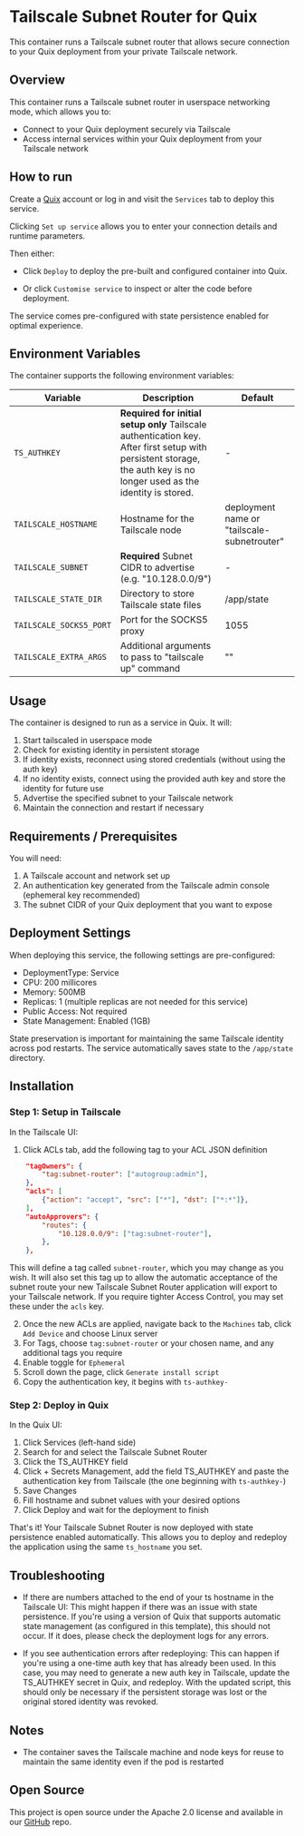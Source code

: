 # Tailscale Subnet Router for Quix

This container runs a Tailscale subnet router that allows secure connection to your Quix deployment from your private Tailscale network.

## Overview

This container runs a Tailscale subnet router in userspace networking mode, which allows you to:
- Connect to your Quix deployment securely via Tailscale
- Access internal services within your Quix deployment from your Tailscale network

## How to run

Create a [Quix](https://portal.platform.quix.io/signup?xlink=github) account or log in and visit the `Services` tab to deploy this service.

Clicking `Set up service` allows you to enter your connection details and runtime parameters.

Then either: 
* Click `Deploy` to deploy the pre-built and configured container into Quix.

* Or click `Customise service` to inspect or alter the code before deployment.

The service comes pre-configured with state persistence enabled for optimal experience.

## Environment Variables

The container supports the following environment variables:

| Variable | Description | Default |
|----------|-------------|---------|
| `TS_AUTHKEY` | **Required for initial setup only** Tailscale authentication key. After first setup with persistent storage, the auth key is no longer used as the identity is stored. | - |
| `TAILSCALE_HOSTNAME` | Hostname for the Tailscale node | deployment name or "tailscale-subnetrouter" |
| `TAILSCALE_SUBNET` | **Required** Subnet CIDR to advertise (e.g. "10.128.0.0/9") | - |
| `TAILSCALE_STATE_DIR` | Directory to store Tailscale state files | /app/state |
| `TAILSCALE_SOCKS5_PORT` | Port for the SOCKS5 proxy | 1055 |
| `TAILSCALE_EXTRA_ARGS` | Additional arguments to pass to "tailscale up" command | "" |

## Usage

The container is designed to run as a service in Quix. It will:

1. Start tailscaled in userspace mode
2. Check for existing identity in persistent storage
3. If identity exists, reconnect using stored credentials (without using the auth key)
4. If no identity exists, connect using the provided auth key and store the identity for future use
5. Advertise the specified subnet to your Tailscale network
6. Maintain the connection and restart if necessary

## Requirements / Prerequisites

You will need:
1. A Tailscale account and network set up
2. An authentication key generated from the Tailscale admin console (ephemeral key recommended)
3. The subnet CIDR of your Quix deployment that you want to expose

## Deployment Settings

When deploying this service, the following settings are pre-configured:
- DeploymentType: Service
- CPU: 200 millicores
- Memory: 500MB
- Replicas: 1 (multiple replicas are not needed for this service)
- Public Access: Not required
- State Management: Enabled (1GB)

State preservation is important for maintaining the same Tailscale identity across pod restarts. The service automatically saves state to the `/app/state` directory.

## Installation

### Step 1: Setup in Tailscale

In the Tailscale UI:
1. Click ACLs tab, add the following tag to your ACL JSON definition
```json
	"tagOwners": {
		"tag:subnet-router": ["autogroup:admin"],
	},
	"acls": [
		{"action": "accept", "src": ["*"], "dst": ["*:*"]},
	],
	"autoApprovers": {
		"routes": {
			"10.128.0.0/9": ["tag:subnet-router"],
		},
	},
```
This will define a tag called `subnet-router`, which you may change as you wish. It will also set this tag up to allow the automatic acceptance of the subnet route your new Tailscale Subnet Router application will export to your Tailscale network. If you require tighter Access Control, you may set these under the `acls` key.

2. Once the new ACLs are applied, navigate back to the `Machines` tab, click `Add Device` and choose Linux server
3. For Tags, choose `tag:subnet-router` or your chosen name, and any additional tags you require
4. Enable toggle for `Ephemeral`
5. Scroll down the page, click `Generate install script`
6. Copy the authentication key, it begins with `ts-authkey-`

### Step 2: Deploy in Quix

In the Quix UI:
1. Click Services (left-hand side)
2. Search for and select the Tailscale Subnet Router
4. Click the TS_AUTHKEY field
5. Click + Secrets Management, add the field TS_AUTHKEY and paste the authentication key from Tailscale (the one beginning with `ts-authkey-`)
6. Save Changes
7. Fill hostname and subnet values with your desired options
8. Click Deploy and wait for the deployment to finish

That's it! Your Tailscale Subnet Router is now deployed with state persistence enabled automatically. This allows you to deploy and redeploy the application using the same `ts_hostname` you set.

## Troubleshooting

- If there are numbers attached to the end of your ts hostname in the Tailscale UI:
This might happen if there was an issue with state persistence. If you're using a version of Quix that supports automatic state management (as configured in this template), this should not occur. If it does, please check the deployment logs for any errors.

- If you see authentication errors after redeploying:
This can happen if you're using a one-time auth key that has already been used. In this case, you may need to generate a new auth key in Tailscale, update the TS_AUTHKEY secret in Quix, and redeploy. With the updated script, this should only be necessary if the persistent storage was lost or the original stored identity was revoked.

## Notes

- The container saves the Tailscale machine and node keys for reuse to maintain the same identity even if the pod is restarted

## Open Source

This project is open source under the Apache 2.0 license and available in our [GitHub](https://github.com/quixio/quix-samples) repo.
